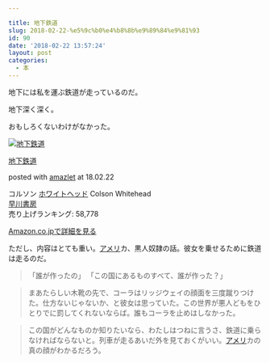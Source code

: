```yaml
---

title: 地下鉄道
slug: 2018-02-22-%e5%9c%b0%e4%b8%8b%e9%89%84%e9%81%93
id: 90
date: '2018-02-22 13:57:24'
layout: post
categories:
  - 本
---
```


地下には私を運ぶ鉄道が走っているのだ。

地下深く深く。

おもしろくないわけがなかった。



 [![地下鉄道](https://cdn-ak.f.st-hatena.com/images/fotolife/p/peipeipe/20190630/20190630172434.jpg)](http://www.amazon.co.jp/exec/obidos/ASIN/4152097302/peipeipe-22/ref=nosim/) 



[地下鉄道](http://www.amazon.co.jp/exec/obidos/ASIN/4152097302/peipeipe-22/ref=nosim/)

posted with [amazlet](http://www.amazlet.com/ "amazlet") at 18.02.22



コルソン [ホワイトヘッド](http://d.hatena.ne.jp/keyword/%A5%DB%A5%EF%A5%A4%A5%C8%A5%D8%A5%C3%A5%C9) Colson Whitehead  
[早川書房](http://d.hatena.ne.jp/keyword/%C1%E1%C0%EE%BD%F1%CB%BC)  
売り上げランキング: 58,778  




[Amazon.co.jpで詳細を見る](http://www.amazon.co.jp/exec/obidos/ASIN/4152097302/peipeipe-22/ref=nosim/)







ただし、内容はとても重い。[アメリ](http://d.hatena.ne.jp/keyword/%A5%A2%A5%E1%A5%EA)カ、黒人奴隷の話。彼女を乗せるために鉄道は走るのだ。  

> 「誰が作ったの」 「この国にあるものすべて、誰が作った？」

> まあたらしい木靴の先で、コーラはリッジウェイの顔面を三度蹴りつけた。仕方ないじゃないか、と彼女は思っていた。この世界が悪人どもをひとりでに罰してくれないならば。誰もコーラを止めはしなかった。

> この国がどんなものか知りたいなら、わたしはつねに言うさ、鉄道に乗らなければならないと。列車が走るあいだ外を見ておくがいい。[アメリ](http://d.hatena.ne.jp/keyword/%A5%A2%A5%E1%A5%EA)カの真の顔がわかるだろう。